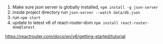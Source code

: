 1. Make sure json server is globally installed, ```npm install -g json-server```
2. inside project directory run ```json-server --watch data/db.json```
3. run ```npm start```
4. update to latest v6 of react-router-dom ```npm install react-router-dom@latest```

https://reactrouter.com/docs/en/v6/getting-started/tutorial